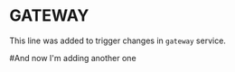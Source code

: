 # GATEWAY

This line was added to trigger changes in `gateway` service.

#And now I'm adding another one
